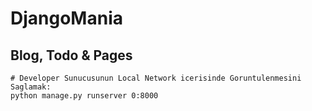 # DjangoMania
## Blog, Todo & Pages

```shell
# Developer Sunucusunun Local Network icerisinde Goruntulenmesini Saglamak:
python manage.py runserver 0:8000
```